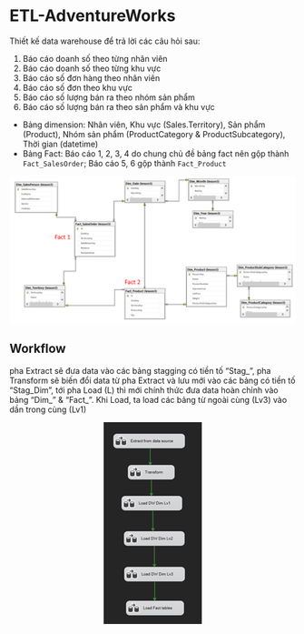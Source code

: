 # ETL-AdventureWorks
Thiết kế data warehouse để trả lời các câu hỏi sau:
1.	Báo cáo doanh số theo từng nhân viên
2.	Báo cáo doanh số theo từng khu vực 
3.	Báo cáo số đơn hàng theo nhân viên  
4.	Báo cáo số đơn theo khu vực 
5.	Báo cáo số lượng bán ra theo nhóm sản phẩm 
6.	Báo cáo số lượng bán ra theo sản phẩm và khu vực 

- Bảng dimension: Nhân viên, Khu vực (Sales.Territory), Sản phẩm (Product), Nhóm sản phẩm (ProductCategory & ProductSubcategory), Thời gian (datetime)
- Bảng Fact: Báo cáo 1, 2, 3, 4 do chung chủ đề bảng fact nên gộp thành `Fact_SalesOrder`; Báo cáo 5, 6 gộp thành `Fact_Product`
<p align="center">
    <img src="images/1.png"/>
</p>

## Workflow
pha Extract sẽ đưa data vào các bảng stagging có tiền tố “Stag_”, pha Transform sẽ biến đổi data từ pha Extract và lưu mới vào các bảng có tiền tố “Stag_Dim”, tới pha Load (L) thì mới chính thức đưa data hoàn chỉnh vào bảng “Dim_” & “Fact_”. Khi Load, ta load các bảng từ ngoài cùng (Lv3) vào dần trong cùng (Lv1)
<p align="center">
    <img src="images/2.png"/>
</p>